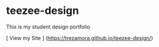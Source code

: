 # teezee-design

This is my student design portfolio

[ View my Site ] (https://trezamora.github.io/teezee-design/)
